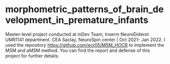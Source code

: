 # morphometric_patterns_of_brain_development_in_premature_infants

Master-level project conducted at inDev Team, Inserm NeuroDiderot UMR1141 department. CEA Saclay, NeuroSpin center | Oct 2021- Jan 2022. 
I used the repository https://github.com/ecr05/MSM_HOCR to implement the MSM and aMSM method. 
You can find the report and defense of this project for further details. 
